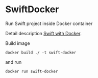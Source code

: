 # SwiftDocker

Run Swift project inside Docker container

Detail description [Swift with Docker](https://medium.com/@eugenfedchenko/swift-with-docker-da209c15669a). 

Build image

```
docker build ./ -t swift-docker
```

and run

```
docker run swift-docker
```
